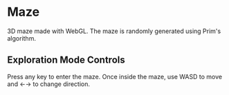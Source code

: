 # Maze

3D maze made with WebGL. The maze is randomly generated using Prim's algorithm.

## Exploration Mode Controls

Press any key to enter the maze. Once inside the maze, use WASD to move and ←→ to change direction.
